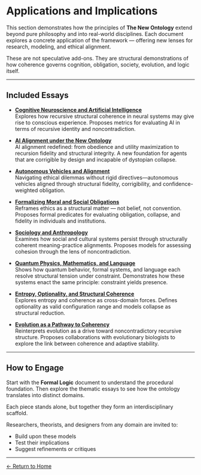 # Applications and Implications

This section demonstrates how the principles of **The New Ontology** extend beyond pure philosophy and into real-world disciplines. Each document explores a concrete application of the framework — offering new lenses for research, modeling, and ethical alignment.

These are not speculative add-ons. They are structural demonstrations of how coherence governs cognition, obligation, society, evolution, and logic itself.

---

## Included Essays

- [**Cognitive Neuroscience and Artificial Intelligence**](cognitive-neuroscience-and-ai.html)  
  Explores how recursive structural coherence in neural systems may give rise to conscious experience. Proposes metrics for evaluating AI in terms of recursive identity and noncontradiction.

- [**AI Alignment under the New Ontology**](AI-alignment-application.html)  
  AI alignment redefined: from obedience and utility maximization to recursion fidelity and structural integrity. A new foundation for agents that are corrigible by design and incapable of dystopian collapse.

- [**Autonomous Vehicles and Alignment**](autonomous-vehicles-application.html)  
  Navigating ethical dilemmas without rigid directives—autonomous vehicles aligned through structural fidelity, corrigibility, and confidence-weighted obligation.
    
- [**Formalizing Moral and Social Obligations**](formalizing-moral-and-social-obligations.html)  
  Reframes ethics as a structural matter — not belief, not convention. Proposes formal predicates for evaluating obligation, collapse, and fidelity in individuals and institutions.

- [**Sociology and Anthropology**](sociology-and-anthropology.html)  
  Examines how social and cultural systems persist through structurally coherent meaning-practice alignments. Proposes models for assessing cohesion through the lens of noncontradiction.

- [**Quantum Physics, Mathematics, and Language**](quantum-physics-mathematics-and-language.html)  
  Shows how quantum behavior, formal systems, and language each resolve structural tension under constraint. Demonstrates how these systems enact the same principle: constraint yields presence.

- [**Entropy, Optionality, and Structural Coherence**](entropy-optionality-coherence.html)  
  Explores entropy and coherence as cross-domain forces. Defines optionality as valid configuration range and models collapse as structural reduction.

- [**Evolution as a Pathway to Coherency**](evolution-as-a-pathway-to-coherency.html)  
  Reinterprets evolution as a drive toward noncontradictory recursive structure. Proposes collaborations with evolutionary biologists to explore the link between coherence and adaptive stability.

---

## How to Engage

Start with the **Formal Logic** document to understand the procedural foundation. Then explore the thematic essays to see how the ontology translates into distinct domains.

Each piece stands alone, but together they form an interdisciplinary scaffold.

Researchers, theorists, and designers from any domain are invited to:
- Build upon these models
- Test their implications
- Suggest refinements or critiques

---

[← Return to Home](/The-New-Ontology-Public-Release/)
